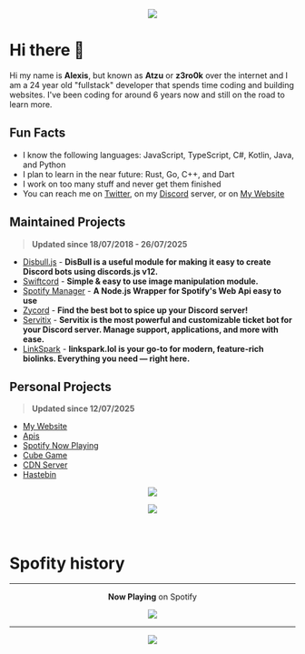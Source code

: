 <p align="center">
    <a href="https://spotify.atzu.ml/now-playing?open">
        <img src="https://komarev.com/ghpvc/?username=z3ro0k&color=009999&style=for-the-badge" >
    </a>
</p> <!-- *(since 22th March 2022)* -->

# Hi there 👋 

Hi my name is **Alexis**, but known as **Atzu** or **z3ro0k** over the internet and I am a 24 year old "fullstack" developer that spends time coding and building websites. 
I've been coding for around 6 years now and still on the road to learn more.

## Fun Facts
- I know the following languages: JavaScript, TypeScript, C#, Kotlin, Java, and Python
- I plan to learn in the near future: Rust, Go, C++, and Dart
- I work on too many stuff and never get them finished
- You can reach me on [Twitter](https://twitter.com/MrAzurnex), on my [Discord](https://discord.gg/q99CQEP) server, or on [My Website](https://atzu.space)


## Maintained Projects
> **Updated since 18/07/2018 - 26/07/2025**

- [Disbull.js](https://www.npmjs.com/package/disbull.js) - **DisBull is a useful module for making it easy to create Discord bots using discords.js v12.**
- [Swiftcord](https://www.npmjs.com/package/swiftcord) - **Simple & easy to use image manipulation module.**
- [Spotify Manager](https://www.npmjs.com/package/spotify-manager) - **A Node.js Wrapper for Spotify's Web Api easy to use**
- [Zycord](https://bots.zycord.xyz/) - **Find the best bot to spice up your Discord server!**
- [Servitix](https://servitix.space) - **Servitix is the most powerful and customizable ticket bot for your Discord server. Manage support, applications, and more with ease.**
- [LinkSpark](https://linkspark.lol) - **linkspark.lol is your go-to for modern, feature-rich biolinks. Everything you need — right here.**

## Personal Projects
> **Updated since 12/07/2025**

- [My Website](https://atzu.space/) 
- [Apis](https://api.atzu.space)
- [Spotify Now Playing](https://sp.atzu.space/now-playing)
- [Cube Game](https://game.atzu.space)
- [CDN Server](https://cdn.atzu.space/) 
- [Hastebin](https://hb.atzu.space/)  

<p align="center">
    <img src="https://invidget.switchblade.xyz/322209371704786945" >
</p>
<p align="center">
   <a href="https://discord.com/users/855545331071451166"><img src="https://lanyard.cnrad.dev/api/855545331071451166?hideDiscrim=true&theme=dark" /></a>
</p>

<br>

# Spofity history

---


<p align="center">
    <strong>Now Playing</strong> on Spotify
</p>
<p align="center">
    <a href="https://gitify.vercel.app/top-played">
        <img src="https://atzu.space/api/sp-svg">
    </a>
</p>

---

<p align="center">
    <a href="https://gitify.vercel.app/now-playing?open">
        <img src="https://atzu.space/api/top-played" >
    </a>
</p>
